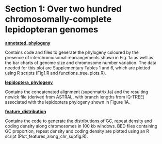 # Section 1: Over two hundred chromosomally-complete lepidopteran genomes

[**annotated_phylogeny**](<>)

Contains code and files to generate the phylogeny coloured by the presence of interchromosomal rearrangements shown in Fig. 1a as well as the bar charts of genome size and chromosome number variation. The data needed for this plot are Supplementary Tables 1 and 6, which are plotted using R scripts (Fig1.R and functions_tree_plots.R).

[**lepidoptera_phylogeny**](<>)

Contains the concatenated alignment (supermatrix.fa) and the resulting newick file (derived from ASTRAL, with branch lengths from IQ-TREE) associated with the lepidoptera phylogeny shown in Figure 1A.

[**feature_distribution**](<>)

Contains the code to generate the distributions of GC, repeat density and coding density along chromosomes in 100 kb windows. BED files containing GC proportion, repeat density and coding density are plotted using an R script (Plot_features_along_chr_supfig.R).

